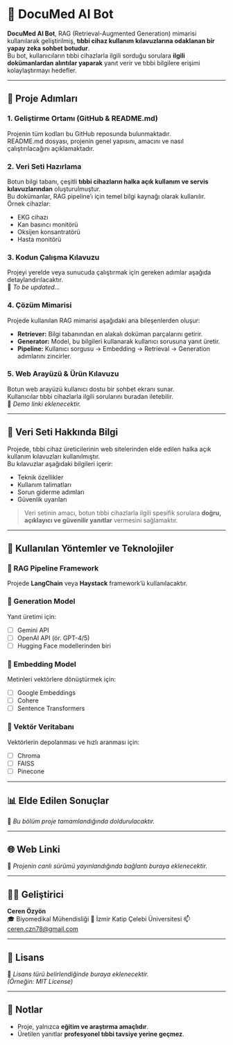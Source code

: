 
# 🧠 DocuMed AI Bot

**DocuMed AI Bot**, RAG (Retrieval-Augmented Generation) mimarisi kullanılarak geliştirilmiş, **tıbbi cihaz kullanım kılavuzlarına odaklanan bir yapay zeka sohbet botudur**.  
Bu bot, kullanıcıların tıbbi cihazlarla ilgili sorduğu sorulara **ilgili dokümanlardan alıntılar yaparak** yanıt verir ve tıbbi bilgilere erişimi kolaylaştırmayı hedefler.

---

## 🚀 Proje Adımları

### 1. Geliştirme Ortamı (GitHub & README.md)
Projenin tüm kodları bu GitHub reposunda bulunmaktadır.  
README.md dosyası, projenin genel yapısını, amacını ve nasıl çalıştırılacağını açıklamaktadır.

### 2. Veri Seti Hazırlama
Botun bilgi tabanı, çeşitli **tıbbi cihazların halka açık kullanım ve servis kılavuzlarından** oluşturulmuştur.  
Bu dokümanlar, RAG pipeline’ı için temel bilgi kaynağı olarak kullanılır.  
Örnek cihazlar:
- EKG cihazı  
- Kan basıncı monitörü  
- Oksijen konsantratörü  
- Hasta monitörü  

### 3. Kodun Çalışma Kılavuzu
Projeyi yerelde veya sunucuda çalıştırmak için gereken adımlar aşağıda detaylandırılacaktır.  
🔹 *To be updated...*

### 4. Çözüm Mimarisi
Projede kullanılan RAG mimarisi aşağıdaki ana bileşenlerden oluşur:
- **Retriever:** Bilgi tabanından en alakalı doküman parçalarını getirir.  
- **Generator:** Model, bu bilgileri kullanarak kullanıcı sorusuna yanıt üretir.  
- **Pipeline:** Kullanıcı sorgusu → Embedding → Retrieval → Generation adımlarını zincirler.

### 5. Web Arayüzü & Ürün Kılavuzu
Botun web arayüzü kullanıcı dostu bir sohbet ekranı sunar.  
Kullanıcılar tıbbi cihazlarla ilgili sorularını buradan iletebilir.  
🔹 *Demo linki eklenecektir.*

---

## 📂 Veri Seti Hakkında Bilgi

Projede, tıbbi cihaz üreticilerinin web sitelerinden elde edilen halka açık kullanım kılavuzları kullanılmıştır.  
Bu kılavuzlar aşağıdaki bilgileri içerir:
- Teknik özellikler  
- Kullanım talimatları  
- Sorun giderme adımları  
- Güvenlik uyarıları  

> Veri setinin amacı, botun tıbbi cihazlarla ilgili spesifik sorulara **doğru, açıklayıcı ve güvenilir yanıtlar** vermesini sağlamaktır.

---

## 🧩 Kullanılan Yöntemler ve Teknolojiler

### 🔹 RAG Pipeline Framework
Projede **LangChain** veya **Haystack** framework’ü kullanılacaktır.

### 🔹 Generation Model
Yanıt üretimi için:
- [ ] Gemini API  
- [ ] OpenAI API (ör. GPT-4/5)  
- [ ] Hugging Face modellerinden biri  

### 🔹 Embedding Model
Metinleri vektörlere dönüştürmek için:
- [ ] Google Embeddings  
- [ ] Cohere  
- [ ] Sentence Transformers  

### 🔹 Vektör Veritabanı
Vektörlerin depolanması ve hızlı aranması için:
- [ ] Chroma  
- [ ] FAISS  
- [ ] Pinecone  

---

## 📊 Elde Edilen Sonuçlar
🔹 *Bu bölüm proje tamamlandığında doldurulacaktır.*

---

## 🌐 Web Linki
🔹 *Projenin canlı sürümü yayınlandığında bağlantı buraya eklenecektir.*

---

## 👩‍💻 Geliştirici
**Ceren Özyön**  
🎓 Biyomedikal Mühendisliği
📍 İzmir Katip Çelebi Üniversitesi
📫 ceren.czn78@gmail.com

---

## 📜 Lisans
🔹 *Lisans türü belirlendiğinde buraya eklenecektir.*  
*(Örneğin: MIT License)*

---

## 💬 Notlar
- Proje, yalnızca **eğitim ve araştırma amaçlıdır**.  
- Üretilen yanıtlar **profesyonel tıbbi tavsiye yerine geçmez**.
